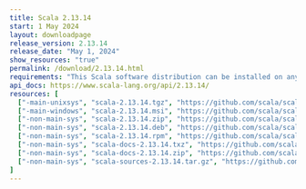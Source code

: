 ```yaml
---
title: Scala 2.13.14
start: 1 May 2024
layout: downloadpage
release_version: 2.13.14
release_date: "May 1, 2024"
show_resources: "true"
permalink: /download/2.13.14.html
requirements: "This Scala software distribution can be installed on any Unix-like or Windows system. It requires Java, version 8 or later, which can be downloaded from <a href='https://www.java.com/'>java.com</a>."
api_docs: https://www.scala-lang.org/api/2.13.14/
resources: [
  ["-main-unixsys", "scala-2.13.14.tgz", "https://github.com/scala/scala/releases/download/v2.13.14/scala-2.13.14.tgz", "Mac OS X, Unix, Cygwin", "23.31M"],
  ["-main-windows", "scala-2.13.14.msi", "https://github.com/scala/scala/releases/download/v2.13.14/scala-2.13.14.msi", "Windows (msi installer)", "137.83M"],
  ["-non-main-sys", "scala-2.13.14.zip", "https://github.com/scala/scala/releases/download/v2.13.14/scala-2.13.14.zip", "Windows", "23.35M"],
  ["-non-main-sys", "scala-2.13.14.deb", "https://github.com/scala/scala/releases/download/v2.13.14/scala-2.13.14.deb", "Debian", "663.46M"],
  ["-non-main-sys", "scala-2.13.14.rpm", "https://github.com/scala/scala/releases/download/v2.13.14/scala-2.13.14.rpm", "RPM package", "138.07M"],
  ["-non-main-sys", "scala-docs-2.13.14.txz", "https://github.com/scala/scala/releases/download/v2.13.14/scala-docs-2.13.14.txz", "API docs", "61.61M"],
  ["-non-main-sys", "scala-docs-2.13.14.zip", "https://github.com/scala/scala/releases/download/v2.13.14/scala-docs-2.13.14.zip", "API docs", "117.91M"],
  ["-non-main-sys", "scala-sources-2.13.14.tar.gz", "https://github.com/scala/scala/archive/v2.13.14.tar.gz", "Sources", "8.0M"]
]
---
```


